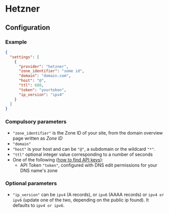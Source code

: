 # Hetzner

## Configuration

### Example

```json
{
  "settings": [
    {
      "provider": "hetzner",
      "zone_identifier": "some id",
      "domain": "domain.com",
      "host": "@",
      "ttl": 600,
      "token": "yourtoken",
      "ip_version": "ipv4"
    }
  ]
}
```

### Compulsory parameters

- `"zone_identifier"` is the Zone ID of your site, from the domain overview page written as *Zone ID*
- `"domain"`
- `"host"` is your host and can be `"@"`, a subdomain or the wildcard `"*"`.
- `"ttl"` optional integer value corresponding to a number of seconds
- One of the following ([how to find API keys](https://docs.hetzner.com/cloud/api/getting-started/generating-api-token)):
  - API Token `"token"`, configured with DNS edit permissions for your DNS name's zone

### Optional parameters

- `"ip_version"` can be `ipv4` (A records), or `ipv6` (AAAA records) or `ipv4 or ipv6` (update one of the two, depending on the public ip found). It defaults to `ipv4 or ipv6`.

